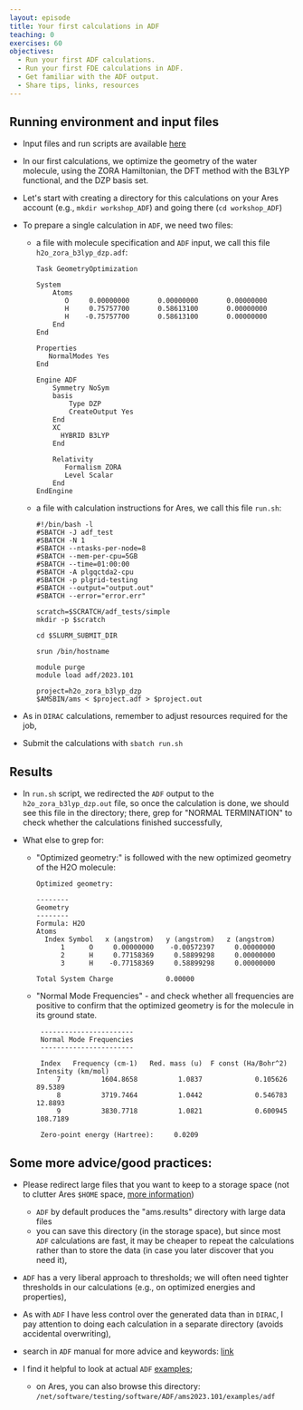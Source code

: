 ```yaml
---
layout: episode
title: Your first calculations in ADF
teaching: 0
exercises: 60
objectives:
  - Run your first ADF calculations.
  - Run your first FDE calculations in ADF.
  - Get familiar with the ADF output.
  - Share tips, links, resources
---
```


## Running environment and input files

- Input files and run scripts are available [here](https://github.com/qchemlab-embedding/2023-07-14-workshop-exercises/tree/main/adf/geomopt-h2o_zora_b3lyp_dzp)

- In our first calculations, we optimize the geometry of the water molecule, using the ZORA Hamiltonian, the DFT method with the B3LYP functional, and the DZP basis set.

- Let's start with creating a directory for this calculations on your Ares account (e.g., `mkdir workshop_ADF`) and going there (`cd workshop_ADF`)

- To prepare a single calculation in `ADF`, we need two files:

  - a file with molecule specification and `ADF` input, we call this file `h2o_zora_b3lyp_dzp.adf`:


    ```shell
    Task GeometryOptimization
      
    System
        Atoms
           O     0.00000000       0.00000000       0.00000000
           H     0.75757700       0.58613100       0.00000000
           H    -0.75757700       0.58613100       0.00000000
        End
    End
    
    Properties
       NormalModes Yes
    End
    
    Engine ADF
        Symmetry NoSym
        basis
            Type DZP
            CreateOutput Yes
        End
        XC
          HYBRID B3LYP
        End
    
        Relativity
           Formalism ZORA
           Level Scalar
        End
    EndEngine
    ``` 

  - a file with calculation instructions for Ares, we call this file `run.sh`:


      ```shell
      #!/bin/bash -l
      #SBATCH -J adf_test
      #SBATCH -N 1
      #SBATCH --ntasks-per-node=8
      #SBATCH --mem-per-cpu=5GB
      #SBATCH --time=01:00:00 
      #SBATCH -A plgqctda2-cpu
      #SBATCH -p plgrid-testing
      #SBATCH --output="output.out"
      #SBATCH --error="error.err"
      
      scratch=$SCRATCH/adf_tests/simple
      mkdir -p $scratch
      
      cd $SLURM_SUBMIT_DIR
      
      srun /bin/hostname
      
      module purge
      module load adf/2023.101
      
      project=h2o_zora_b3lyp_dzp
      $AMSBIN/ams < $project.adf > $project.out
      ```

- As in `DIRAC` calculations, remember to adjust resources required for the job,

- Submit the calculations with `sbatch run.sh`

## Results

- In `run.sh` script, we redirected the `ADF` output to the `h2o_zora_b3lyp_dzp.out` file, so once the calculation is done, we should see this file in the directory;
  there, grep for "NORMAL TERMINATION" to check whether the calculations finished successfully,

- What else to grep for:

  - "Optimized geometry:" is followed with the new optimized geometry of the H2O molecule:

    ```shell
    Optimized geometry:
     
    --------
    Geometry
    --------
    Formula: H2O
    Atoms
      Index Symbol   x (angstrom)   y (angstrom)   z (angstrom)
          1      O     0.00000000    -0.00572397     0.00000000
          2      H     0.77158369     0.58899298     0.00000000
          3      H    -0.77158369     0.58899298     0.00000000
     
    Total System Charge             0.00000
    ```

  - "Normal Mode Frequencies" - and check whether all frequencies are positive to confirm that the optimized geometry is for the molecule in its ground state.

    ```shell
     -----------------------
     Normal Mode Frequencies
     -----------------------
    
     Index   Frequency (cm-1)   Red. mass (u)  F const (Ha/Bohr^2)   Intensity (km/mol)
         7          1604.8658          1.0837             0.105626              89.5389
         8          3719.7464          1.0442             0.546783              12.8893
         9          3830.7718          1.0821             0.600945             108.7189
    
     Zero-point energy (Hartree):     0.0209
    ```


## Some more advice/good practices:

  - Please redirect large files that you want to keep to a storage space (not to clutter Ares `$HOME` space, [more information](https://docs.cyfronet.pl/display/~plgpawlik/Ares#Ares-Storage))

    - `ADF` by default produces the "ams.results" directory with large data files
    - you can save this directory (in the storage space), but since most `ADF` calculations are fast, it may be cheaper to repeat the calculations rather than to store the data (in case you later discover that you need it),

  - `ADF` has a very liberal approach to thresholds; we will often need tighter thresholds in our calculations (e.g., on optimized energies and properties),

  - As with `ADF` I have less control over the generated data than in `DIRAC`, I pay attention to doing each calculation in a separate directory (avoids accidental overwriting),

  - search in `ADF` manual for more advice and keywords: [link](https://www.scm.com/doc/ADF/)

  - I find it helpful to look at actual `ADF` [examples](https://www.scm.com/doc/ADF/Examples/Examples.html);
    - on Ares, you can also browse this directory: `/net/software/testing/software/ADF/ams2023.101/examples/adf`


